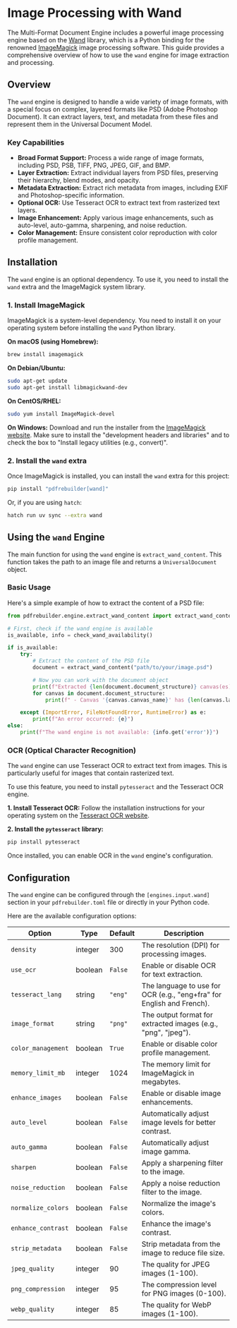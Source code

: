 # Image Processing with Wand

The Multi-Format Document Engine includes a powerful image processing engine based on the [Wand](https://docs.wand-py.org/en/latest/) library, which is a Python binding for the renowned [ImageMagick](https://imagemagick.org/) image processing software. This guide provides a comprehensive overview of how to use the `wand` engine for image extraction and processing.

## Overview

The `wand` engine is designed to handle a wide variety of image formats, with a special focus on complex, layered formats like PSD (Adobe Photoshop Document). It can extract layers, text, and metadata from these files and represent them in the Universal Document Model.

### Key Capabilities

* **Broad Format Support:** Process a wide range of image formats, including PSD, PSB, TIFF, PNG, JPEG, GIF, and BMP.
* **Layer Extraction:** Extract individual layers from PSD files, preserving their hierarchy, blend modes, and opacity.
* **Metadata Extraction:** Extract rich metadata from images, including EXIF and Photoshop-specific information.
* **Optional OCR:** Use Tesseract OCR to extract text from rasterized text layers.
* **Image Enhancement:** Apply various image enhancements, such as auto-level, auto-gamma, sharpening, and noise reduction.
* **Color Management:** Ensure consistent color reproduction with color profile management.

## Installation

The `wand` engine is an optional dependency. To use it, you need to install the `wand` extra and the ImageMagick system library.

### 1. Install ImageMagick

ImageMagick is a system-level dependency. You need to install it on your operating system before installing the `wand` Python library.

**On macOS (using Homebrew):**

```bash
brew install imagemagick
```

**On Debian/Ubuntu:**

```bash
sudo apt-get update
sudo apt-get install libmagickwand-dev
```

**On CentOS/RHEL:**

```bash
sudo yum install ImageMagick-devel
```

**On Windows:**
Download and run the installer from the [ImageMagick website](https://imagemagick.org/script/download.php). Make sure to install the "development headers and libraries" and to check the box to "Install legacy utilities (e.g., convert)".

### 2. Install the `wand` extra

Once ImageMagick is installed, you can install the `wand` extra for this project:

```bash
pip install "pdfrebuilder[wand]"
```

Or, if you are using `hatch`:

```bash
hatch run uv sync --extra wand
```

## Using the `wand` Engine

The main function for using the `wand` engine is `extract_wand_content`. This function takes the path to an image file and returns a `UniversalDocument` object.

### Basic Usage

Here's a simple example of how to extract the content of a PSD file:

```python
from pdfrebuilder.engine.extract_wand_content import extract_wand_content, check_wand_availability

# First, check if the wand engine is available
is_available, info = check_wand_availability()

if is_available:
    try:
        # Extract the content of the PSD file
        document = extract_wand_content("path/to/your/image.psd")

        # Now you can work with the document object
        print(f"Extracted {len(document.document_structure)} canvas(es).")
        for canvas in document.document_structure:
            print(f" - Canvas '{canvas.canvas_name}' has {len(canvas.layers)} layers.")

    except (ImportError, FileNotFoundError, RuntimeError) as e:
        print(f"An error occurred: {e}")
else:
    print(f"The wand engine is not available: {info.get('error')}")

```

### OCR (Optical Character Recognition)

The `wand` engine can use Tesseract OCR to extract text from images. This is particularly useful for images that contain rasterized text.

To use this feature, you need to install `pytesseract` and the Tesseract OCR engine.

**1. Install Tesseract OCR:**
Follow the installation instructions for your operating system on the [Tesseract OCR website](https://github.com/tesseract-ocr/tesseract).

**2. Install the `pytesseract` library:**

```bash
pip install pytesseract
```

Once installed, you can enable OCR in the `wand` engine's configuration.

## Configuration

The `wand` engine can be configured through the `[engines.input.wand]` section in your `pdfrebuilder.toml` file or directly in your Python code.

Here are the available configuration options:

| Option | Type | Default | Description |
|---|---|---|---|
| `density` | integer | 300 | The resolution (DPI) for processing images. |
| `use_ocr` | boolean | `False` | Enable or disable OCR for text extraction. |
| `tesseract_lang` | string | `"eng"` | The language to use for OCR (e.g., "eng+fra" for English and French). |
| `image_format` | string | `"png"` | The output format for extracted images (e.g., "png", "jpeg"). |
| `color_management`| boolean | `True` | Enable or disable color profile management. |
| `memory_limit_mb` | integer | 1024 | The memory limit for ImageMagick in megabytes. |
| `enhance_images` | boolean | `False` | Enable or disable image enhancements. |
| `auto_level` | boolean | `False` | Automatically adjust image levels for better contrast. |
| `auto_gamma` | boolean | `False` | Automatically adjust image gamma. |
| `sharpen` | boolean | `False` | Apply a sharpening filter to the image. |
| `noise_reduction`| boolean | `False` | Apply a noise reduction filter to the image. |
| `normalize_colors`| boolean | `False` | Normalize the image's colors. |
| `enhance_contrast`| boolean | `False` | Enhance the image's contrast. |
| `strip_metadata` | boolean | `False` | Strip metadata from the image to reduce file size. |
| `jpeg_quality` | integer | 90 | The quality for JPEG images (1-100). |
| `png_compression`| integer | 95 | The compression level for PNG images (0-100). |
| `webp_quality` | integer | 85 | The quality for WebP images (1-100). |
